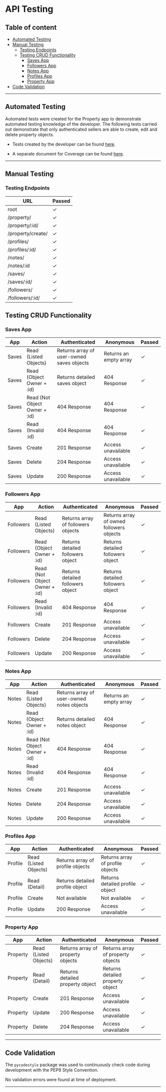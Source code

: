 # **API Testing**

## **Table of content**

* [Automated Testing](#automated-testing)
* [Manual Testing](#manual-testing)
    * [Testing Endpoints](#testing-endpoints)
    * [Testing CRUD Functionality](#testing-crud-functionality)
        * [Saves App](#saves-app)
        * [Followers App](#followers-app)
        * [Notes App](#notes-app)
        * [Profiles App](#profiles-app)
        * [Property App](#property-app)
* [Code Validation](#code-validation)


<hr>

## **Automated Testing**

Automated tests were created for the Property app to demonstrate automated testing knowledge of the developer. The following tests carried out demonstrate that only authenticated sellers are able to create, edit and delete property objects.

* Tests created by the developer can be found [here](https://github.com/keironchaudhry/property-andalucia-backend/blob/main/property/test_views.py).

* A separate document for Coverage can be found [here](/documents/coverage.md).

<hr>


## **Manual Testing**

### **Testing Endpoints**

| **URL** | **Passed** |
| --- | --- |
| root | &check; |
| /property/ | &check; |
| /property/:id/ | &check; |
| /property/create/ | &check; |
| /profiles/ | &check; |
| /profiles/:id/ | &check; |
| /notes/ | &check; |
| /notes/:id | &check; |
| /saves/ | &check; |
| /saves/:id/ | &check; |
| /followers/ | &check; |
| /followers/:id/ | &check; |


## **Testing CRUD Functionality**

### **Saves App**

| App | Action | Authenticated | Anonymous | Passed |
| --- | --- | --- | --- | --- |
| Saves | Read (Listed Objects) | Returns array of user-owned saves objects | Returns an empty array | &check; |
| Saves | Read (Object Owner + :id) | Returns detailed saves object | 404 Response | &check; |
| Saves | Read (Not Object Owner + :id) | 404 Response | 404 Response | &check; |
| Saves | Read (Invalid :id) | 404 Response | 404 Response | &check; |
| Saves | Create | 201 Response | Access unavailable | &check; |
| Saves | Delete | 204 Response | Access unavailable | &check; |
| Saves | Update | 200 Response | Access unavailable | &check; |

### **Followers App**

| App | Action | Authenticated | Anonymous | Passed |
| --- | --- | --- | --- | --- |
| Followers | Read (Listed Objects) | Returns array of followers objects | Returns array of owned followers objects | &check; |
| Followers | Read (Object Owner + :id) | Returns detailed followers object | Returns detailed followers object | &check; |
| Followers | Read (Not Object Owner + :id) | Returns detailed followers object | Returns detailed followers object | &check; |
| Followers | Read (Invalid :id) | 404 Response | 404 Response | &check; |
| Followers | Create | 201 Response | Access unavailable | &check; |
| Followers | Delete | 204 Response | Access unavailable | &check; |
| Followers | Update | 200 Response | Access unavailable | &check; |

### **Notes App**

| App | Action | Authenticated | Anonymous | Passed |
| --- | --- | --- | --- | --- |
| Notes | Read (Listed Objects) | Returns array of user-owned notes objects | Returns an empty array | &check; |
| Notes | Read (Object Owner + :id) | Returns detailed notes object | 404 Response | &check; |
| Notes | Read (Not Object Owner + :id) | 404 Response | 404 Response | &check; |
| Notes | Read (Invalid :id) | 404 Response | 404 Response | &check; |
| Notes | Create | 201 Response | Access unavailable | &check; |
| Notes | Delete | 204 Response | Access unavailable | &check; |
| Notes | Update | 200 Response | Access unavailable | &check; |


### **Profiles App**

| App | Action | Authenticated | Anonymous | Passed |
| --- | --- | --- | --- | --- |
| Profile | Read (Listed Objects) | Returns array of profile objects | Returns array of profile objects | &check; |
| Profile | Read (Detail) | Returns detailed profile object | Returns detailed profile object | &check; |
| Profile | Create | Not available | Not available | &check; |
| Profile | Update | 200 Response | Access unavailable | &check; |

### **Property App**

| App | Action | Authenticated | Anonymous | Passed |
| --- | --- | --- | --- | --- |
| Property | Read (Listed Objects) | Returns array of property objects | Returns array of property objects | &check; |
| Property | Read (Detail) | Returns detailed property object | Returns detailed property object | &check; |
| Property | Create | 201 Response | Access unavailable | &check; |
| Property | Update | 200 Response | Access unavailable | &check; |
| Property | Delete | 204 Response | Access unavailable | &check; |

<hr>

## **Code Validation**

The `pycodestyle` package was used to continuously check code during development with the PEP8 Style Convention. 

No validation errors were found at time of deployment.

<hr>

